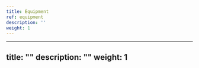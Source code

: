 ```yaml
---
title: Equipment
ref: equipment
description: ''
weight: 1
---
```

---
title: ""
description: ""
weight: 1
---